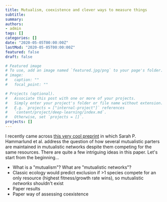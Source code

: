 ```yaml
---
title: Mutualism, coexistence and clever ways to measure things
subtitle:
summary: 
authors:
- admin
tags: []
categories: []
date: "2020-05-05T00:00:00Z"
lastMod: "2020-05-05T00:00:00Z"
featured: false
draft: false

# Featured image
# To use, add an image named `featured.jpg/png` to your page's folder. 
# image:
#   caption: ""
#   focal_point: ""

# Projects (optional).
#   Associate this post with one or more of your projects.
#   Simply enter your project's folder or file name without extension.
#   E.g. `projects = ["internal-project"]` references 
#   `content/project/deep-learning/index.md`.
#   Otherwise, set `projects = []`.
projects: []
---
```


I recently came across [this very cool preprint](https://www.biorxiv.org/content/10.1101/2020.04.22.055517v1) in which Sarah P. Hammarlund et al. address the question of how several mutualistic parters are maintained in mutualistic networks despite them competing for the same resources. There are quite a few intriguing ideas in this paper. Let's start from the beginning...

- What is a "mutualism"? What are "mutualistic networks"?
- Classic ecology would predict exclusion if >1 species compete for an only resource (highest fitness/growth rate wins), so mutualistic _networks_ shouldn't exist
- Paper results
- Paper way of assessing coexistence
